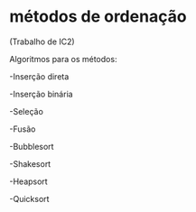 # métodos de ordenação
(Trabalho de IC2)

Algoritmos para os métodos:

-Inserção direta

-Inserção binária

-Seleção

-Fusão

-Bubblesort

-Shakesort

-Heapsort

-Quicksort
